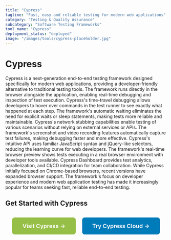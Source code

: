 ```yaml
---
title: "Cypress"
tagline: "Fast, easy and reliable testing for modern web applications"
category: "Testing & Quality Assurance"
subcategory: "Software Testing Frameworks"
tool_name: "Cypress"
deployment_status: "deployed"
image: "/images/tools/cypress-placeholder.jpg"
---
```


# Cypress

Cypress is a next-generation end-to-end testing framework designed specifically for modern web applications, providing a developer-friendly alternative to traditional testing tools. The framework runs directly in the browser alongside the application, enabling real-time debugging and inspection of test execution. Cypress's time-travel debugging allows developers to hover over commands in the test runner to see exactly what happened at each step. The framework's automatic waiting eliminates the need for explicit waits or sleep statements, making tests more reliable and maintainable. Cypress's network stubbing capabilities enable testing of various scenarios without relying on external services or APIs. The framework's screenshot and video recording features automatically capture test failures, making debugging faster and more effective. Cypress's intuitive API uses familiar JavaScript syntax and jQuery-like selectors, reducing the learning curve for web developers. The framework's real-time browser preview shows tests executing in a real browser environment with developer tools available. Cypress Dashboard provides test analytics, parallelization, and CI/CD integration for team collaboration. While Cypress initially focused on Chrome-based browsers, recent versions have expanded browser support. The framework's focus on developer experience and modern web application testing has made it increasingly popular for teams seeking fast, reliable end-to-end testing.

## Get Started with Cypress

<div style="text-align: center; margin: 2rem 0;">
  <a href="https://www.cypress.io" target="_blank" rel="noopener noreferrer" style="display: inline-block; background: #96BF47; color: white; padding: 1rem 2rem; text-decoration: none; border-radius: 8px; font-weight: 600; font-size: 1.1rem; margin-right: 1rem;">Visit Cypress →</a>
  <a href="https://www.cypress.io/app/" target="_blank" rel="noopener noreferrer" style="display: inline-block; background: #007cba; color: white; padding: 1rem 2rem; text-decoration: none; border-radius: 8px; font-weight: 600; font-size: 1.1rem;">Try Cypress Cloud →</a>
</div>
